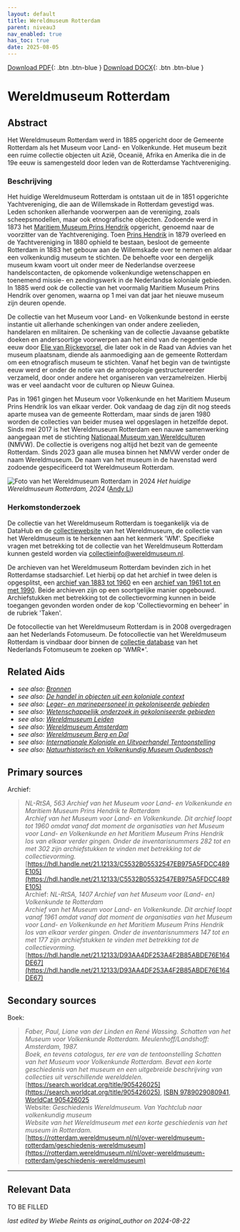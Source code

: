 ```yaml
---
layout: default
title: Wereldmuseum Rotterdam
parent: niveau3
nav_enabled: true
has_toc: true
date: 2025-08-05
--- 
```



[Download PDF](https://raw.githubusercontent.com/colonial-heritage/research-guides-dev/refs/heads/main/EXPORTS/PDF/niveau3/Dutch/WMRotterdam.pdf){: .btn .btn-blue }     [Download DOCX](https://raw.githubusercontent.com/colonial-heritage/research-guides-dev/refs/heads/main/EXPORTS/DOCX/niveau3/Dutch/WMRotterdam.docx){: .btn .btn-blue }


# Wereldmuseum Rotterdam


## Abstract

Het Wereldmuseum Rotterdam werd in 1885 opgericht door de Gemeente Rotterdam als het Museum voor Land- en Volkenkunde. Het museum bezit een ruime collectie objecten uit Azië, Oceanië, Afrika en Amerika die in de 19e eeuw is samengesteld door leden van de Rotterdamse Yachtvereniging.

### Beschrijving

Het huidige Wereldmuseum Rotterdam is ontstaan uit de in 1851 opgerichte Yachtvereniging, die aan de Willemskade in Rotterdam gevestigd was. Leden schonken allerhande voorwerpen aan de vereniging, zoals scheepsmodellen, maar ook etnografische objecten. Zodoende werd in 1873 het [Maritiem Museum Prins Hendrik](http://www.wikidata.org/entity/Q2755458) opgericht, genoemd naar de voorzitter van de Yachtvereniging. Toen [Prins Hendrik](http://www.wikidata.org/entity/Q705129) in 1879 overleed en de Yachtvereniging in 1880 ophield te bestaan, besloot de gemeente Rotterdam in 1883 het gebouw aan de Willemskade over te nemen en aldaar een volkenkundig museum te stichten. De behoefte voor een dergelijk museum kwam voort uit onder meer de Nederlandse overzeese handelscontacten, de opkomende volkenkundige wetenschappen en toenemend missie- en zendingswerk in de Nederlandse koloniale gebieden. In 1885 werd ook de collectie van het voormalig Maritiem Museum Prins Hendrik over genomen, waarna op 1 mei van dat jaar het nieuwe museum zijn deuren opende.

De collectie van het Museum voor Land- en Volkenkunde bestond in eerste instantie uit allerhande schenkingen van onder andere zeelieden, handelaren en militairen. De schenking van de collectie Javaanse gebatikte doeken en andersoortige voorwerpen aan het eind van de negentiende eeuw door [Elie van Rijckevorsel](http://www.wikidata.org/entity/Q52155329), die later ook in de Raad van Advies van het museum plaatsnam, diende als aanmoediging aan de gemeente Rotterdam om een etnografisch museum te stichten. Vanaf het begin van de twintigste eeuw werd er onder de notie van de antropologie gestructureerder verzameld, door onder andere het organiseren van verzamelreizen. Hierbij was er veel aandacht voor de culturen op Nieuw Guinea.

Pas in 1961 gingen het Museum voor Volkenkunde en het Maritiem Museum Prins Hendrik los van elkaar verder. Ook vandaag de dag zijn dit nog steeds aparte musea van de gemeente Rotterdam, maar sinds de jaren 1980 worden de collecties van beider musea wel opgeslagen in hetzelfde depot. Sinds mei 2017 is het Wereldmuseum Rotterdam een nauwe samenwerking aangegaan met de stichting [Nationaal Museum van Wereldculturen](http://www.wikidata.org/entity/Q17153751) (NMVW). De collectie is overigens nog altijd het bezit van de gemeente Rotterdam. Sinds 2023 gaan alle musea binnen het NMVW verder onder de naam Wereldmuseum. De naam van het museum in de havenstad werd zodoende gespecificeerd tot Wereldmuseum Rotterdam.

![Foto van het Wereldmuseum Rotterdam in 2024](https://upload.wikimedia.org/wikipedia/commons/a/aa/Wereldmuseum_Rotterdam_2024-12-03.jpg)
_Het huidige Wereldmuseum Rotterdam, 2024_ ([Andy Li](https://commons.wikimedia.org/wiki/File:Wereldmuseum_Rotterdam_2024-12-03.jpg))

### Herkomstonderzoek

De collectie van het Wereldmuseum Rotterdam is toegankelijk via de DataHub en de [collectiewebsite](https://collectie.wereldmuseum.nl/) van het Wereldmuseum, de collectie van het Wereldmuseum is te herkennen aan het kenmerk 'WM'. Specifieke vragen met betrekking tot de collectie van het Wereldmuseum Rotterdam kunnen gesteld worden via [collectieinfo@wereldmuseum.nl](mailto:collectieinfo@wereldmuseum.nl). 

De archieven van het Wereldmuseum Rotterdam bevinden zich in het Rotterdamse stadsarchief. Let hierbij op dat het archief in twee delen is opgesplitst, een [archief van 1883 tot 1960](https://hdl.handle.net/21.12133/C5532B05532547EB975A5FDCC489E105) en een [archief van 1961 tot en met 1990](https://hdl.handle.net/21.12133/D93AA4DF253A4F2B85ABDE76E164DE67). Beide archieven zijn op een soortgelijke manier opgebouwd. Archiefstukken met betrekking tot de collectievorming kunnen in beide toegangen gevonden worden onder de kop 'Collectievorming en beheer' in de rubriek 'Taken'.

De fotocollectie van het Wereldmuseum Rotterdam is in 2008 overgedragen aan het Nederlands Fotomuseum. De fotocollectie van het Wereldmuseum Rotterdam is vindbaar door binnen de [collectie database](https://collectie.nederlandsfotomuseum.nl/collectie) van het Nederlands Fotomuseum te zoeken op 'WMR*'.


## Related Aids

 - _see also: [Bronnen](niveau1/Dutch/Bronnen_20240425.yml)_  
 - _see also: [De handel in objecten uit een koloniale context](niveau2/Dutch/Handel_20240326.yml)_  
 - _see also: [Leger- en marinepersoneel in gekoloniseerde gebieden](niveau2/Dutch/LegerEnMarine_20240326.yml)_  
 - _see also: [Wetenschappelijk onderzoek in gekoloniseerde gebieden](niveau2/Dutch/Science_20240814.yml)_  
 - _see also: [Wereldmuseum Leiden](niveau3/Dutch/WMLeiden_20240327.yml)_  
 - _see also: [Wereldmuseum Amsterdam](niveau3/Dutch/WMAmsterdam_20240711.yml)_  
 - _see also: [Wereldmuseum Berg en Dal](niveau3/Dutch/WMBergEnDal_20241001.yml)_  
 - _see also: [Internationale Koloniale en Uitvoerhandel Tentoonstelling](niveau3/Dutch/Wereldtentoonstelling1883_202550304.yml)_  
 - _see also: [Natuurhistorisch en Volkenkundig Museum Oudenbosch](niveau3/Dutch/MOudenbosch_20250603.yml)_  

## Primary sources

Archief:
  > *NL-RtSA, 563 Archief van het Museum voor Land- en Volkenkunde en Maritiem Museum Prins Hendrik te Rotterdam*  
> _Archief van het Museum voor Land- en Volkenkunde. Dit archief loopt tot 1960 omdat vanaf dat moment de organisaties van het Museum voor Land- en Volkenkunde en het Maritiem Museum Prins Hendrik los van elkaar verder gingen. Onder de inventarisnummers 282 tot en met 302 zijn archiefstukken te vinden met betrekking tot de collectievorming._  
> [https://hdl.handle.net/21.12133/C5532B05532547EB975A5FDCC489E105](https://hdl.handle.net/21.12133/C5532B05532547EB975A5FDCC489E105)  
Archief:
  > *NL-RtSA, 1407 Archief van het Museum voor (Land- en) Volkenkunde te Rotterdam*  
> _Archief van het Museum voor Land- en Volkenkunde. Dit archief loopt vanaf 1961 omdat vanaf dat moment de organisaties van het Museum voor Land- en Volkenkunde en het Maritiem Museum Prins Hendrik los van elkaar verder gingen. Onder de inventarisnummers 147 tot en met 177 zijn archiefstukken te vinden met betrekking tot de collectievorming._  
> [https://hdl.handle.net/21.12133/D93AA4DF253A4F2B85ABDE76E164DE67](https://hdl.handle.net/21.12133/D93AA4DF253A4F2B85ABDE76E164DE67)  
## Secondary sources

Boek:
  > *Faber, Paul, Liane van der Linden en René Wassing. Schatten van het Museum voor Volkenkunde Rotterdam. Meulenhoff/Landshoff: Amsterdam, 1987.*  
> _Boek, en tevens catalogus, ter ere van de tentoonstelling Schatten van het Museum voor Volkenkunde Rotterdam. Bevat een korte geschiedenis van het museum en een uitgebreide beschrijving van collecties uit verschillende werelddelen._  
> [https://search.worldcat.org/title/905426025](https://search.worldcat.org/title/905426025), [ISBN 9789029080941](https://isbnsearch.org/isbn/9789029080941), [WorldCat 905426025](https://search.worldcat.org/title/905426025)  
Website:
  > *Geschiedenis Wereldmuseum. Van Yachtclub naar volkenkundig museum*  
> _Website van het Wereldmuseum met een korte geschiedenis van het museum in Rotterdam._  
> [https://rotterdam.wereldmuseum.nl/nl/over-wereldmuseum-rotterdam/geschiedenis-wereldmuseum](https://rotterdam.wereldmuseum.nl/nl/over-wereldmuseum-rotterdam/geschiedenis-wereldmuseum)  


---
## Relevant Data 
TO BE FILLED

_last edited by Wiebe Reints as original_author on 2024-08-22_
        